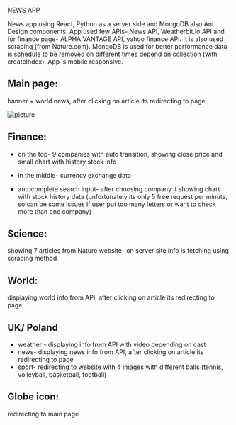 NEWS APP

News app using React, Python as a server side and MongoDB also Ant Design components. App used few APIs- News API, Weatherbit.io API and for finance page- ALPHA VANTAGE API, yahoo finance API. It is also used scraping (from Nature.com). MongoDB is used for better performance data is schedule to be removed on different times depend on collection (with createIndex).
App is mobile responsive.

## Main page:
banner + world news, after clicking on article its redirecting to page

![picture](image/main-page.png)

## Finance:
* on the top- 9 companies with auto transition, showing close price and small chart with history stock info 
 
* in the middle- currency exchange data

* autocomplete search input- after choosing company it showing chart with stock history data (unfortunately its only 5 free request per minute, so can be some issues if user put too many letters or want to check more than one company)

## Science:
showing 7 articles from Nature website- on server site info is fetching using scraping method

## World:
displaying world info from API, after clicking on article its redirecting to page

## UK/ Poland
* weather - displaying info from API with video depending on cast
* news- displaying news info from API, after clicking on article its redirecting to page
* sport- redirecting to website with 4 images with different balls (tennis, volleyball, basketball, football)

## Globe icon:
redirecting to main page